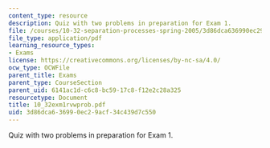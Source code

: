 ```yaml
---
content_type: resource
description: Quiz with two problems in preparation for Exam 1.
file: /courses/10-32-separation-processes-spring-2005/3d86dca636990ec29acf34c439d7c550_10_32exm1rvwprob.pdf
file_type: application/pdf
learning_resource_types:
- Exams
license: https://creativecommons.org/licenses/by-nc-sa/4.0/
ocw_type: OCWFile
parent_title: Exams
parent_type: CourseSection
parent_uid: 6141ac1d-c6c8-bc59-17c8-f12e2c28a325
resourcetype: Document
title: 10_32exm1rvwprob.pdf
uid: 3d86dca6-3699-0ec2-9acf-34c439d7c550
---
```

Quiz with two problems in preparation for Exam 1.